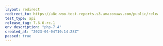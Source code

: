 ```yaml
---
layout: redirect
redirect_to: https://a8c-woo-test-reports.s3.amazonaws.com/public/release/7.6.0-rc.1/php-7.4/api/index.html
test_type: api
release_tag: 7.6.0-rc.1
env_description: "php-7.4"
created_at: "2023-04-04T10:14:28Z"
passed: true
---
```

